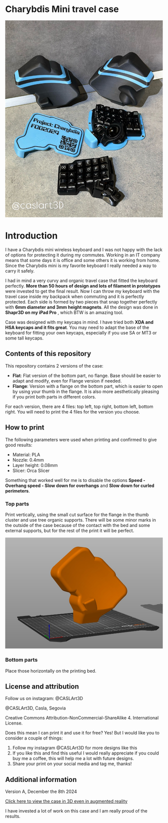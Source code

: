 # Charybdis Mini travel case

![main pic](pics/1.jpeg)

# Introduction

I have a Charybdis mini wireless keyboard and I was not happy with the lack of options for protecting it during my commutes. 
Working in an IT company means that some days it is office and some others it is working from home. 
Since the Charybdis mini is my favorite keyboard I really needed a way to carry it safely.

I had in mind a very curvy and organic travel case that fitted the keyboard perfectly. 
**More than 50 hours of design and lots of filament in prototypes** were invested to get the final result. 
Now I can throw my keyboard with the travel case inside my backpack when commuting and it is perfectly protected. 
Each side is formed by two pieces that snap together perfectly with **6mm diameter and 3mm height magnets**. 
All the design was done in **Shapr3D on my iPad Pro** , which BTW is an amazing tool.

Case was designed with my keycaps in mind. I have tried both **XDA and HSA keycaps and it fits great**. 
You may need to adapt the base of the keyboard for fitting your own keycaps, especially if you use SA or MT3 or some tall keycaps.

## Contents of this repository

This repository contains 2 versions of the case:

- **Flat**: Flat version of the bottom part, no flange. Base should be easier to adapt and modify, even for Flange version if needed.
- **Flange**: Version with a flange on the bottom part, which is easier to open by using your thumb in the flange. It is also more aesthetically pleasing if you print both parts in different colors. 

For each version, there are 4 files: top left, top right, bottom left, bottom right. You will need to print the 4 files for the version you choose.

## How to print

The following parameters were used when printing and confirmed to give good results:

- Material: PLA
- Nozzle: 0.4mm
- Layer height: 0.08mm
- Slicer: Orca Slicer

Something that worked well for me is to disable the options **Speed - Overhang speed - Slow down for overhangs** and **Slow down for curled perimeters**.

### Top parts

Print vertically, using the small cut surface for the flange in the thumb cluster and use tree organic supports.
There will be some minor marks in the outside of the case because of the contact with the bed and some external supports, but for the rest of the print it will be perfect.

![top orientation](pics/5.jpg)

### Bottom parts

Place those horizontally on the printing bed.

## License and attribution

Follow us on instagram: @CASLArt3D

@CASLArt3D, Casla, Segovia

Creative Commons Attribution-NonCommercial-ShareAlike 4.
International License.

Does this mean I can print it and use it for free? 
Yes! But I would like you to consider a couple of things:

1. Follow my instagram @CASLArt3D for more designs like this
1. If you like this and find this useful I would really appreciate if you could buy me a coffee, this will help me a lot with future designs.
1. Share your print on your social media and tag me, thanks!

## Additional information

Version A, December the 8th 2024

[Click here to view the case in 3D even in augmented reality](https://collaborate.shapr3d.com/v/Hb1HOA_byMEFyQqiXjbRR)

I have invested a lot of work on this case and I am really proud of the results.

